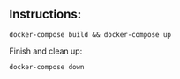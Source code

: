 ## Instructions:
```
docker-compose build && docker-compose up
```

Finish and clean up:
```
docker-compose down

```
